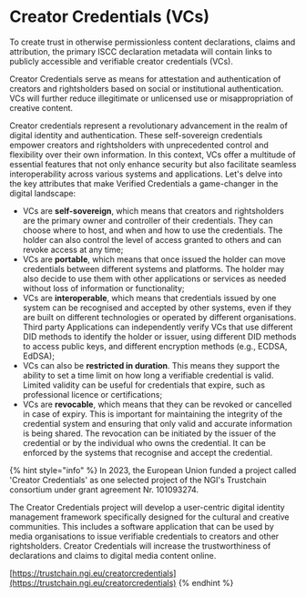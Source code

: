 # Creator Credentials (VCs)

To create trust in otherwise permissionless content declarations, claims and attribution, the primary ISCC declaration metadata will contain links to publicly accessible and verifiable creator credentials (VCs).&#x20;

Creator Credentials serve as means for attestation and authentication of creators and rightsholders based on social or institutional authentication. VCs will further reduce illegitimate or unlicensed use or misappropriation of creative content.

Creator credentials represent a revolutionary advancement in the realm of digital identity and authentication. These self-sovereign credentials empower creators and rightsholders with unprecedented control and flexibility over their own information. In this context, VCs offer a multitude of essential features that not only enhance security but also facilitate seamless interoperability across various systems and applications. Let's delve into the key attributes that make Verified Credentials a game-changer in the digital landscape:

* VCs are **self-sovereign**, which means that creators and rightsholders are the primary owner and controller of their credentials. They can choose where to host, and when and how to use the credentials. The holder can also control the level of access granted to others and can revoke access at any time;
* VCs are **portable**, which means that once issued the holder can move credentials between different systems and platforms. The holder may also decide to use them with other applications or services as needed without loss of information or functionality;
* VCs are **interoperable**, which means that credentials issued by one system can be recognised and accepted by other systems, even if they are built on different technologies or operated by different organisations. Third party Applications can independently verify VCs that use different DID methods to identify the holder or issuer, using different DID methods to access public keys, and different encryption methods (e.g., ECDSA, EdDSA);
* VCs can also be **restricted in duration**. This means they support the ability to set a time limit on how long a verifiable credential is valid. Limited validity can be useful for credentials that expire, such as professional licence or certifications;
* VCs are **revocable**, which means that they can be revoked or cancelled in case of expiry. This is important for maintaining the integrity of the credential system and ensuring that only valid and accurate information is being shared. The revocation can be initiated by the issuer of the credential or by the individual who owns the credential. It can be enforced by the systems that recognise and accept the credential.

{% hint style="info" %}
In 2023, the European Union funded a project called 'Creator Credentials' as one selected project of the NGI's Trustchain consortium under grant agreement Nr. 101093274.&#x20;

The Creator Credentials project will develop a user-centric digital identity management framework specifically designed for the cultural and creative communities. This includes a software application that can be used by media organisations to issue verifiable credentials to creators and other rightsholders. Creator Credentials will increase the trustworthiness of declarations and claims to digital media content online.

[https://trustchain.ngi.eu/creatorcredentials](https://trustchain.ngi.eu/creatorcredentials)
{% endhint %}

